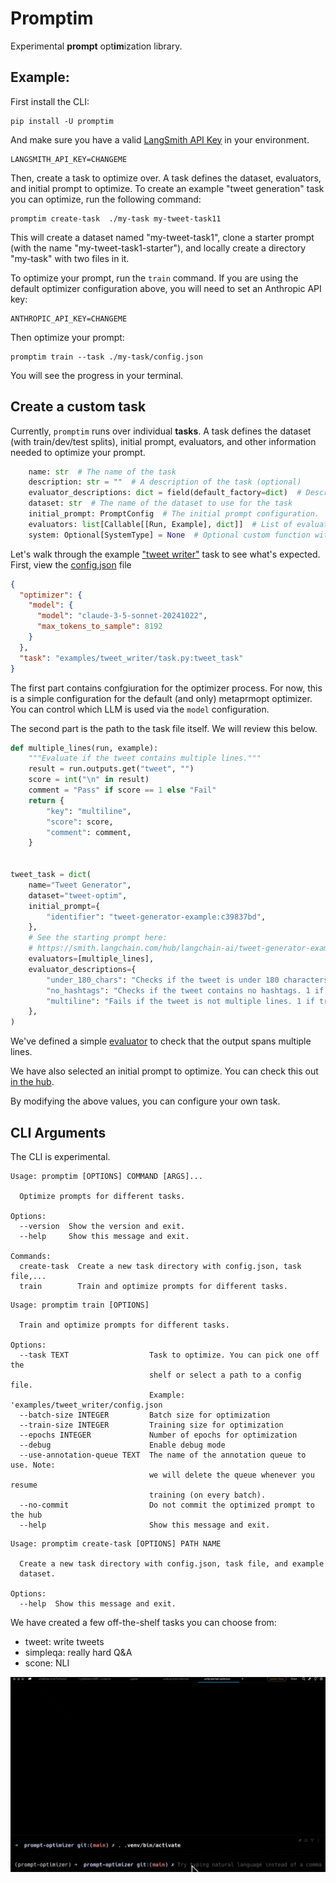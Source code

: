 # Promptim

Experimental **prompt** opt**im**ization library.

## Example:

First install the CLI:

```shell
pip install -U promptim
```

And make sure you have a valid [LangSmith API Key](https://smith.langchain.com/) in your environment.

```shell
LANGSMITH_API_KEY=CHANGEME
```

Then, create a task to optimize over. A task defines the dataset, evaluators, and initial prompt to optimize. To create an example "tweet generation" task you can optimize, run the following command:

```shell
promptim create-task  ./my-task my-tweet-task11
```

This will create a dataset named "my-tweet-task1", clone a starter prompt (with the name "my-tweet-task1-starter"), and locally create a directory "my-task" with two files in it.

To optimize your prompt, run the `train` command. If you are using the default optimizer configuration above, you will need to set an Anthropic API key:

```shell
ANTHROPIC_API_KEY=CHANGEME
```

Then optimize your prompt:

```shell
promptim train --task ./my-task/config.json
```

You will see the progress in your terminal.

## Create a custom task

Currently, `promptim` runs over individual **tasks**. A task defines the dataset (with train/dev/test splits), initial prompt, evaluators, and other information needed to optimize your prompt.

```python
    name: str  # The name of the task
    description: str = ""  # A description of the task (optional)
    evaluator_descriptions: dict = field(default_factory=dict)  # Descriptions of the evaluation metrics
    dataset: str  # The name of the dataset to use for the task
    initial_prompt: PromptConfig  # The initial prompt configuration.
    evaluators: list[Callable[[Run, Example], dict]]  # List of evaluation functions
    system: Optional[SystemType] = None  # Optional custom function with signature (current_prompt: ChatPromptTemplate, inputs: dict) -> outputs
```

Let's walk through the example ["tweet writer"](./examples/tweet_writer/task.py) task to see what's expected. First, view the [config.json](./examples/tweet_writer/config.json) file

```json
{
  "optimizer": {
    "model": {
      "model": "claude-3-5-sonnet-20241022",
      "max_tokens_to_sample": 8192
    }
  },
  "task": "examples/tweet_writer/task.py:tweet_task"
}
```

The first part contains confgiuration for the optimizer process. For now, this is a simple configuration for the default (and only) metaprmopt optimizer. You can control which LLM is used via the `model` configuration.

The second part is the path to the task file itself. We will review this below.

```python
def multiple_lines(run, example):
    """Evaluate if the tweet contains multiple lines."""
    result = run.outputs.get("tweet", "")
    score = int("\n" in result)
    comment = "Pass" if score == 1 else "Fail"
    return {
        "key": "multiline",
        "score": score,
        "comment": comment,
    }


tweet_task = dict(
    name="Tweet Generator",
    dataset="tweet-optim",
    initial_prompt={
        "identifier": "tweet-generator-example:c39837bd",
    },
    # See the starting prompt here:
    # https://smith.langchain.com/hub/langchain-ai/tweet-generator-example/c39837bd
    evaluators=[multiple_lines],
    evaluator_descriptions={
        "under_180_chars": "Checks if the tweet is under 180 characters. 1 if true, 0 if false.",
        "no_hashtags": "Checks if the tweet contains no hashtags. 1 if true, 0 if false.",
        "multiline": "Fails if the tweet is not multiple lines. 1 if true, 0 if false. 0 is bad.",
    },
)
```

We've defined a simple [evaluator](https://docs.smith.langchain.com/evaluation/how_to_guides/evaluation/evaluate_llm_application#use-custom-evaluators) to check that the output spans multiple lines.

We have also selected an initial prompt to optimize. You can check this out [in the hub](https://smith.langchain.com/hub/langchain-ai/tweet-generator-example/c39837bd).

By modifying the above values, you can configure your own task.

## CLI Arguments

The CLI is experimental.

```shell
Usage: promptim [OPTIONS] COMMAND [ARGS]...

  Optimize prompts for different tasks.

Options:
  --version  Show the version and exit.
  --help     Show this message and exit.

Commands:
  create-task  Create a new task directory with config.json, task file,...
  train        Train and optimize prompts for different tasks.

```

```shell
Usage: promptim train [OPTIONS]

  Train and optimize prompts for different tasks.

Options:
  --task TEXT                  Task to optimize. You can pick one off the
                               shelf or select a path to a config file.
                               Example: 'examples/tweet_writer/config.json
  --batch-size INTEGER         Batch size for optimization
  --train-size INTEGER         Training size for optimization
  --epochs INTEGER             Number of epochs for optimization
  --debug                      Enable debug mode
  --use-annotation-queue TEXT  The name of the annotation queue to use. Note:
                               we will delete the queue whenever you resume
                               training (on every batch).
  --no-commit                  Do not commit the optimized prompt to the hub
  --help                       Show this message and exit.
```

```shell
Usage: promptim create-task [OPTIONS] PATH NAME

  Create a new task directory with config.json, task file, and example
  dataset.

Options:
  --help  Show this message and exit.
```

We have created a few off-the-shelf tasks you can choose from:

- tweet: write tweets
- simpleqa: really hard Q&A
- scone: NLI

![run](./static/optimizer.gif)
```
